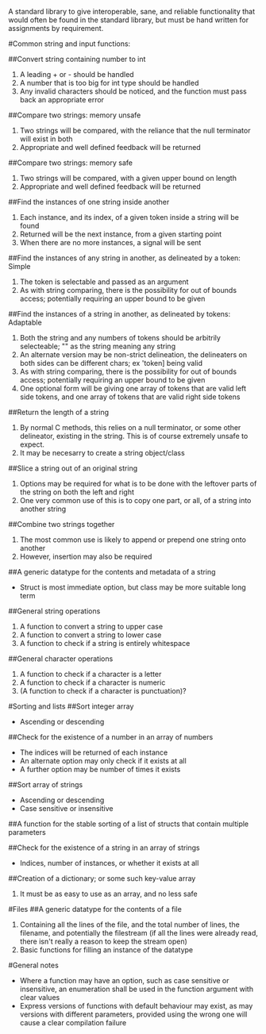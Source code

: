 A standard library to give interoperable, sane, and reliable functionality that would often be found in the standard library, but must be hand written for assignments by requirement.


#Common string and input functions:

##Convert string containing number to int
1. A leading + or - should be handled
2. A number that is too big for int type should be handled
3. Any invalid characters should be noticed, and the function must pass back an appropriate error

##Compare two strings: memory unsafe
1. Two strings will be compared, with the reliance that the null terminator will exist in both
2. Appropriate and well defined feedback will be returned

##Compare two strings: memory safe
1. Two strings will be compared, with a given upper bound on length
2. Appropriate and well defined feedback will be returned

##Find the instances of one string inside another
1. Each instance, and its index, of a given token inside a string will be found
2. Returned will be the next instance, from a given starting point
3. When there are no more instances, a signal will be sent

##Find the instances of any string in another, as delineated by a token: Simple
1. The token is selectable and passed as an argument
2. As with string comparing, there is the possibility for out of bounds access; potentially requiring an upper bound to be given

##Find the instances of a string in another, as delineated by tokens: Adaptable
1. Both the string and any numbers of tokens should be arbitrily selecteable; "" as the string meaning any string
2. An alternate version may be non-strict delineation, the delineaters on both sides can be different chars; ex 'token] being valid
3. As with string comparing, there is the possibility for out of bounds access; potentially requiring an upper bound to be given
4. One optional form will be giving one array of tokens that are valid left side tokens, and one array of tokens that are valid right side tokens

##Return the length of a string
1. By normal C methods, this relies on a null terminator, or some other delineator, existing in the string. This is of course extremely unsafe to expect.
2. It may be necesarry to create a string object/class

##Slice a string out of an original string
1. Options may be required for what is to be done with the leftover parts of the string on both the left and right
2. One very common use of this is to copy one part, or all, of a string into another string

##Combine two strings together
1. The most common use is likely to append or prepend one string onto another
2. However, insertion may also be required

##A generic datatype for the contents and metadata of a string
+ Struct is most immediate option, but class may be more suitable long term

##General string operations
1. A function to convert a string to upper case
2. A function to convert a string to lower case
3. A function to check if a string is entirely whitespace

##General character operations
1. A function to check if a character is a letter
2. A function to check if a character is numeric
3. (A function to check if a character is punctuation)?  

#Sorting and lists
##Sort integer array
+ Ascending or descending

##Check for the existence of a number in an array of numbers
+ The indices will be returned of each instance
+ An alternate option may only check if it exists at all
+ A further option may be number of times it exists

##Sort array of strings
+ Ascending or descending
+ Case sensitive or insensitive

##A function for the stable sorting of a list of structs that contain multiple parameters

##Check for the existence of a string in an array of strings
+ Indices, number of instances, or whether it exists at all

##Creation of a dictionary; or some such key-value array
1. It must be as easy to use as an array, and no less safe

#Files
##A generic datatype for the contents of a file
1. Containing all the lines of the file, and the total number of lines, the filename, and potentially the filestream (if all the lines were already read, there isn't really a reason to keep the stream open)
2. Basic functions for filling an instance of the datatype

#General notes
+ Where a function may have an option, such as case sensitive or insensitive, an enumeration shall be used in the function argument with clear values
+ Express versions of functions with default behaviour may exist, as may versions with different parameters, provided using the wrong one will cause a clear compilation failure

